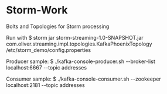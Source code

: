 # Storm-Work
Bolts and Topologies for Storm processing

Run with
$ storm jar storm-streaming-1.0-SNAPSHOT.jar com.oliver.streaming.impl.topologies.KafkaPhoenixTopology /etc/storm_demo/config.properties

Producer sample:
$ ./kafka-console-producer.sh --broker-list localhost:6667 --topic addresses

Consumer sample:
$ ./kafka-console-consumer.sh --zookeeper localhost:2181 --topic addresses
